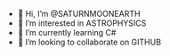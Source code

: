 - 👋 Hi, I’m @SATURNMOONEARTH
- 👀 I’m interested in ASTROPHYSICS
- 🌱 I’m currently learning C#
- 💞️ I’m looking to collaborate on GITHUB



